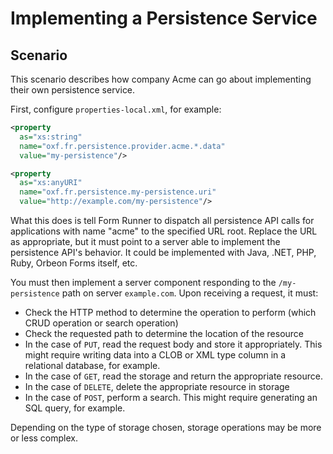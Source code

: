 # Implementing a Persistence Service



## Scenario

This scenario describes how company Acme can go about implementing their own persistence service.

First, configure `properties-local.xml`, for example:

```xml
<property
  as="xs:string"
  name="oxf.fr.persistence.provider.acme.*.data"
  value="my-persistence"/>

<property
  as="xs:anyURI"
  name="oxf.fr.persistence.my-persistence.uri"
  value="http://example.com/my-persistence"/>
```

What this does is tell Form Runner to dispatch all persistence API calls for applications with name "acme" to the specified URL root. Replace the URL as appropriate, but it must point to a server able to implement the persistence API's behavior. It could be implemented with Java, .NET, PHP, Ruby, Orbeon Forms itself, etc.

You must then implement a server component responding to the `/my-persistence` path on server `example.com`. Upon receiving a request, it must:

* Check the HTTP method to determine the operation to perform (which CRUD operation or search operation)
* Check the requested path to determine the location of the resource
* In the case of `PUT`, read the request body and store it appropriately. This might require writing data into a CLOB or XML type column in a relational database, for example.
* In the case of `GET`, read the storage and return the appropriate resource.
* In the case of `DELETE`, delete the appropriate resource in storage
* In the case of `POST`, perform a search. This might require generating an SQL query, for example.

Depending on the type of storage chosen, storage operations may be more or less complex.
